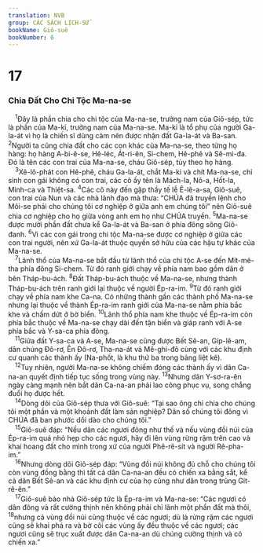 ```yaml
---
translation: NVB
group: CÁC SÁCH LỊCH-SỬ
bookName: Giô-suê 
bookNumber: 6
---
```


<div class="title"><h1>17</h1><h3>Chia Đất Cho Chi Tộc Ma-na-se </h3></div>
<span class="verse gios_17_1"> <sup>1</sup>Đây là phần chia cho chi tộc của Ma-na-se, trưởng nam của Giô-sép, tức là phần của Ma-ki, trưởng nam của Ma-na-se. Ma-ki là tổ phụ của người Ga-la-át vì họ là chiến sĩ dũng cảm nên được nhận đất Ga-la-át và Ba-san. </span>
<span class="verse gios_17_2"><sup>2</sup>Người ta cũng chia đất cho các con khác của Ma-na-se, theo từng họ hàng: họ hàng A-bi-ê-se, Hê-léc, Át-ri-ên, Si-chem, Hê-phê và Sê-mi-đa. Đó là tên các con trai của Ma-na-se, cháu Giô-sép, tùy theo họ hàng. <br/></span>
<span class="verse gios_17_3"> <sup>3</sup>Xê-lô-phát con Hê-phê, cháu Ga-la-át, chắt Ma-ki và chít Ma-na-se, chỉ sinh con gái không có con trai, các cô ấy tên là Mách-la, Nô-a, Hốt-la, Minh-ca và Thiệt-sa. </span>
<span class="verse gios_17_4"><sup>4</sup>Các cô này đến gặp thầy tế lễ Ê-lê-a-sa, Giô-suê, con trai của Nun và các nhà lãnh đạo mà thưa: “CHÚA đã truyền lệnh cho Môi-se phải cho chúng tôi cơ nghiệp ở giữa anh em chúng tôi” nên Giô-suê chia cơ nghiệp cho họ giữa vòng anh em họ như CHÚA truyền. </span>
<span class="verse gios_17_5"><sup>5</sup>Ma-na-se được mười phần đất chưa kể Ga-la-át và Ba-san ở phía đông sông Giô-đanh. </span>
<span class="verse gios_17_6"><sup>6</sup>Vì các con gái trong chi tộc Ma-na-se được cơ nghiệp ở giữa các con trai người, nên xứ Ga-la-át thuộc quyền sở hữu của các hậu tự khác của Ma-na-se. <br/></span>
<span class="verse gios_17_7"> <sup>7</sup>Lãnh thổ của Ma-na-se bắt đầu từ lãnh thổ của chi tộc A-se đến Mít-mê-tha phía đông Si-chem. Từ đó ranh giới chạy về phía nam bao gồm dân ở bên Tháp-bu-ách. </span>
<span class="verse gios_17_8"><sup>8</sup>Đất Tháp-bu-ách thuộc về Ma-na-se, nhưng thành Tháp-bu-ách trên ranh giới lại thuộc về người Ép-ra-im. </span>
<span class="verse gios_17_9"><sup>9</sup>Từ đó ranh giới chạy về phía nam khe Ca-na. Có những thành gần các thành phố Ma-na-se nhưng lại thuộc về thành Ép-ra-im ranh giới của Ma-na-se nằm phía bắc khe và chấm dứt ở bờ biển. </span>
<span class="verse gios_17_10"><sup>10</sup>Lãnh thổ phía nam khe thuộc về Ép-ra-im còn phía bắc thuộc về Ma-na-se chạy dài đến tận biển và giáp ranh với A-se phía bắc và Y-sa-ca phía đông. <br/></span>
<span class="verse gios_17_11"> <sup>11</sup>Giữa đất Y-sa-ca và A-se, Ma-na-se cũng được Bết Sê-an, Gíp-lê-am, dân chúng Đô-rơ, Ên Đô-rơ, Tha-na-át và Mê-ghi-đô cùng với các khu định cư quanh các thành ấy (Na-phốt, là khu thứ ba trong bảng liệt kê). <br/></span>
<span class="verse gios_17_12"> <sup>12</sup>Tuy nhiên, người Ma-na-se không chiếm đóng các thành ấy vì dân Ca-na-an quyết định tiếp tục sống trong vùng này. </span>
<span class="verse gios_17_13"><sup>13</sup>Nhưng dân Y-sơ-ra-ên ngày càng mạnh nên bắt dân Ca-na-an phải lao công phục vụ, song chẳng đuổi họ được hết. <br/></span>
<span class="verse gios_17_14"> <sup>14</sup>Dòng dõi của Giô-sép thưa với Giô-suê: “Tại sao ông chỉ chia cho chúng tôi một phần và một khoảnh đất làm sản nghiệp? Dân số chúng tôi đông vì CHÚA đã ban phước dồi dào cho chúng tôi.” <br/></span>
<span class="verse gios_17_15"> <sup>15</sup>Giô-suê đáp: “Nếu dân các ngươi đông như thế và nếu vùng đồi núi của Ép-ra-im quá nhỏ hẹp cho các ngươi, hãy đi lên vùng rừng rậm trên cao và khai hoang đất cho mình trong xứ của người Phê-rê-sít và người Rê-pha-im.” <br/></span>
<span class="verse gios_17_16"> <sup>16</sup>Nhưng dòng dõi Giô-sép đáp: “Vùng đồi núi không đủ chỗ cho chúng tôi còn vùng đồng bằng thì tất cả dân Ca-na-an đều có chiến xa bằng sắt, kể cả dân Bết Sê-an và các khu định cư của họ cũng như dân trong trũng Gít-rê-ên.” <br/></span>
<span class="verse gios_17_17"> <sup>17</sup>Giô-suê bảo nhà Giô-sép tức là Ép-ra-im và Ma-na-se: “Các ngươi có dân đông và rất cường thịnh nên không phải chỉ lãnh một phần đất mà thôi, </span>
<span class="verse gios_17_18"><sup>18</sup>nhưng cả vùng đồi núi cũng thuộc về các ngươi; dù là rừng rậm các ngươi cũng sẽ khai phá ra và bờ cõi các vùng ấy đều thuộc về các ngươi; các ngươi cũng sẽ trục xuất được dân Ca-na-an dù chúng cường thịnh và có chiến xa.” <br/></span>
